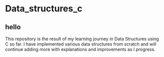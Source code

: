 # Data_structures_c
<h2>hello</h2>
This repository is the result of my learning journey in Data Structures using C so far. I have implemented various data structures from scratch and will continue adding more with explanations and improvements as I progress.
